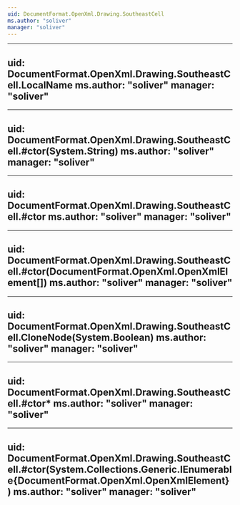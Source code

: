 ```yaml
---
uid: DocumentFormat.OpenXml.Drawing.SoutheastCell
ms.author: "soliver"
manager: "soliver"
---
```


---
uid: DocumentFormat.OpenXml.Drawing.SoutheastCell.LocalName
ms.author: "soliver"
manager: "soliver"
---

---
uid: DocumentFormat.OpenXml.Drawing.SoutheastCell.#ctor(System.String)
ms.author: "soliver"
manager: "soliver"
---

---
uid: DocumentFormat.OpenXml.Drawing.SoutheastCell.#ctor
ms.author: "soliver"
manager: "soliver"
---

---
uid: DocumentFormat.OpenXml.Drawing.SoutheastCell.#ctor(DocumentFormat.OpenXml.OpenXmlElement[])
ms.author: "soliver"
manager: "soliver"
---

---
uid: DocumentFormat.OpenXml.Drawing.SoutheastCell.CloneNode(System.Boolean)
ms.author: "soliver"
manager: "soliver"
---

---
uid: DocumentFormat.OpenXml.Drawing.SoutheastCell.#ctor*
ms.author: "soliver"
manager: "soliver"
---

---
uid: DocumentFormat.OpenXml.Drawing.SoutheastCell.#ctor(System.Collections.Generic.IEnumerable{DocumentFormat.OpenXml.OpenXmlElement})
ms.author: "soliver"
manager: "soliver"
---
